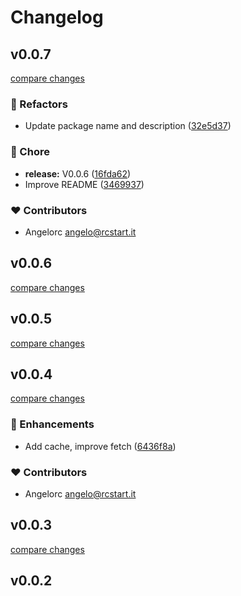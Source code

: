 # Changelog

## v0.0.7

[compare changes](https://github.com/angelorc/cosmos-fetch/compare/v0.0.5...v0.0.7)

### 💅 Refactors

- Update package name and description ([32e5d37](https://github.com/angelorc/cosmos-fetch/commit/32e5d37))

### 🏡 Chore

- **release:** V0.0.6 ([16fda62](https://github.com/angelorc/cosmos-fetch/commit/16fda62))
- Improve README ([3469937](https://github.com/angelorc/cosmos-fetch/commit/3469937))

### ❤️ Contributors

- Angelorc <angelo@rcstart.it>

## v0.0.6

[compare changes](https://github.com/angelorc/cosmos-fetch/compare/v0.0.5...v0.0.6)

## v0.0.5

[compare changes](https://github.com/angelorc/cosmos-fetch/compare/v0.0.4...v0.0.5)

## v0.0.4

[compare changes](https://github.com/angelorc/cosmos-fetch/compare/v0.0.3...v0.0.4)

### 🚀 Enhancements

- Add cache, improve fetch ([6436f8a](https://github.com/angelorc/cosmos-fetch/commit/6436f8a))

### ❤️ Contributors

- Angelorc <angelo@rcstart.it>

## v0.0.3

[compare changes](https://github.com/angelorc/cosmos-fetch/compare/v0.0.2...v0.0.3)

## v0.0.2
